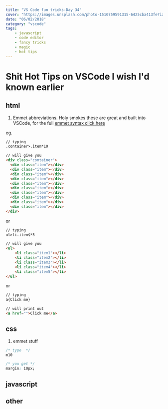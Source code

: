 ```yaml
---
title: "VS Code fun tricks-Day 34"
cover: "https://images.unsplash.com/photo-1510759591315-6425cba413fe?ixlib=rb-0.3.5&ixid=eyJhcHBfaWQiOjEyMDd9&s=ed78efde5fc5c95201b7926ef1473f81&auto=format&fit=crop&w=1350&q=80"
date: "06/02/2018"
category: "vscode"
tags:
    - javascript
    - code editor
    - fancy tricks
    - magic
    - hot tips
---
```



# Shit Hot Tips on VSCode I wish I'd known earlier

## html

1. Emmet abbreviations. Holy smokes these are great and built into VSCode, for the full [emmet syntax click here](https://docs.emmet.io/abbreviations/syntax/)

eg.
```html
// typing 
.container>.item*10

// will give you 
<div class="container">
  <div class="item"></div>
  <div class="item"></div>
  <div class="item"></div>
  <div class="item"></div>
  <div class="item"></div>
  <div class="item"></div>
  <div class="item"></div>
  <div class="item"></div>
  <div class="item"></div>
  <div class="item"></div>
</div>

```
or

```html
// typing
ul>li.item$*5

// will give you
<ul>
    <li class="item1"></li>
    <li class="item2"></li>
    <li class="item3"></li>
    <li class="item4"></li>
    <li class="item5"></li>
</ul>
```

or

```html
// typing
a{Click me}

// will print out
<a href="">Click me</a>
```

 

## css

1. emmet stuff

```css
/* type  */
m10

/* you get */
margin: 10px;
```

## javascript

## other
